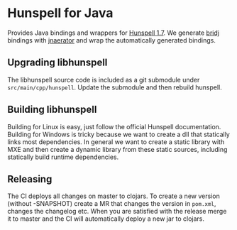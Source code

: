 # Hunspell for Java

Provides Java bindings and wrappers for [Hunspell 1.7](https://github.com/hunspell/hunspell). We generate [bridj](https://github.com/nativelibs4java/BridJ)
bindings with [jnaerator](https://github.com/nativelibs4java/JNAerator) and wrap the
automatically generated bindings. 


## Upgrading libhunspell
The libhunspell source code is included as a git submodule under `src/main/cpp/hunspell`. Update the submodule and then
rebuild hunspell. 


## Building libhunspell
Building for Linux is easy, just follow the official Hunspell documentation. Building for Windows is tricky because we
want to create a dll that statically links most dependencies. In general we want to create a static library with MXE and
then create a dynamic library from these static sources, including statically build runtime dependencies.


## Releasing
The CI deploys all changes on master to clojars. To create a new version (without -SNAPSHOT) create a MR that changes
the version in `pom.xml`, changes the changelog etc. When you are satisfied with the release merge it to master and the
CI will automatically deploy a new jar to clojars.
